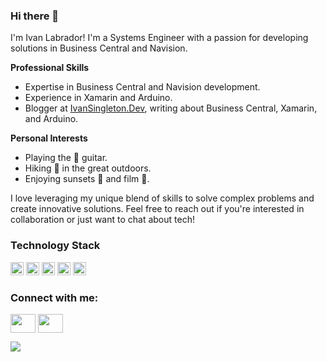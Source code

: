 ### Hi there 👋

I'm Ivan Labrador! I'm a Systems Engineer with a passion for developing solutions in Business Central and Navision.

**Professional Skills**

* Expertise in Business Central and Navision development.
* Experience in Xamarin and Arduino.
* Blogger at [IvanSingleton.Dev](https://ivansingleton.dev), writing about Business Central, Xamarin, and Arduino.

**Personal Interests**

* Playing the 🎸 guitar.
* Hiking 🥾 in the great outdoors.
* Enjoying sunsets 🌇 and film 🎥.

I love leveraging my unique blend of skills to solve complex problems and create innovative solutions. Feel free to reach out if you're interested in collaboration or just want to chat about tech!


### Technology Stack

<a href="https://github.com/microsoft/AL" title="AL" rel="nofollow"><img src="https://img.shields.io/badge/-AL-blue?style=flat-square" alt="Microsoft Azure" width="21px" height="21px" style="max-width: 100%;"></a>
<a href="https://dotnet.microsoft.com/en-us/apps/xamarin" title="Xamarin" rel="nofollow"><img src="https://github.com/get-icon/geticon/blob/master/icons/xamarin.svg" alt="Microsoft Azure" width="21px" height="21px" style="max-width: 100%;"></a>
<a href="https://azure.microsoft.com/" title="Azure" rel="nofollow"><img src="https://github.com/get-icon/geticon/raw/master/icons/azure-icon.svg" alt="Microsoft Azure" width="21px" height="21px" style="max-width: 100%;"></a>
<a href="https://docs.microsoft.com/en-us/dotnet/csharp/" title="CSharp" rel="nofollow"><img src="https://github.com/get-icon/geticon/blob/master/icons/c-sharp.svg" alt="docker" width="21px" height="21px" style="max-width: 100%;"></a>
<a href="https://www.docker.com/" title="docker" rel="nofollow"><img src="https://github.com/get-icon/geticon/raw/master/icons/docker-icon.svg" alt="docker" width="21px" height="21px" style="max-width: 100%;"></a>

<h3 align="left">Connect with me:</h3>
<p align="left">
<a href="https://www.linkedin.com/in/ivanlabrador/" target="blank"><img align="center" src="https://cdn.jsdelivr.net/npm/simple-icons@3.0.1/icons/linkedin.svg" alt="" height="30" width="40" /></a>
<a href="https://twitter.com/ivansingletonve" target="blank"><img align="center" src="https://cdn.jsdelivr.net/npm/simple-icons@3.0.1/icons/twitter.svg" alt="" height="30" width="40" /></a>

![](https://komarev.com/ghpvc/?username=ivanrlg&style=flat-square)

<!--
**ivanrlg/ivanrlg** is a ✨ _special_ ✨ repository because its `README.md` (this file) appears on your GitHub profile.

Here are some ideas to get you started:

- 🔭 I’m currently working on ...
- 🌱 I’m currently learning ...
- 👯 I’m looking to collaborate on ...
- 🤔 I’m looking for help with ...
- 💬 Ask me about ...
- 📫 How to reach me: ...
- 😄 Pronouns: ...
- ⚡ Fun fact: ...
-->
